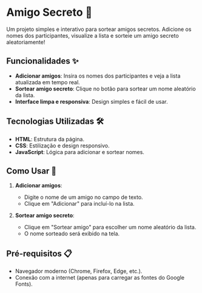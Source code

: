 # Amigo Secreto 🎁

Um projeto simples e interativo para sortear amigos secretos. Adicione os nomes dos participantes, visualize a lista e sorteie um amigo secreto aleatoriamente!

## Funcionalidades ✨

- **Adicionar amigos**: Insira os nomes dos participantes e veja a lista atualizada em tempo real.
- **Sortear amigo secreto**: Clique no botão para sortear um nome aleatório da lista.
- **Interface limpa e responsiva**: Design simples e fácil de usar.

## Tecnologias Utilizadas 🛠️

- **HTML**: Estrutura da página.
- **CSS**: Estilização e design responsivo.
- **JavaScript**: Lógica para adicionar e sortear nomes.

## Como Usar 🚀

1. **Adicionar amigos**:
   - Digite o nome de um amigo no campo de texto.
   - Clique em "Adicionar" para incluí-lo na lista.

2. **Sortear amigo secreto**:
   - Clique em "Sortear amigo" para escolher um nome aleatório da lista.
   - O nome sorteado será exibido na tela.

## Pré-requisitos 📋

- Navegador moderno (Chrome, Firefox, Edge, etc.).
- Conexão com a internet (apenas para carregar as fontes do Google Fonts).
